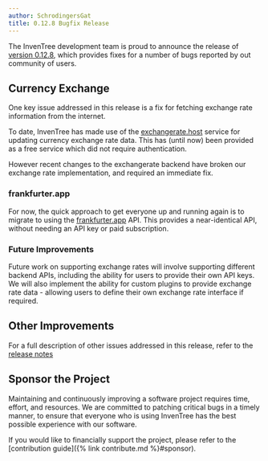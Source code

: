 ```yaml
---
author: SchrodingersGat
title: 0.12.8 Bugfix Release
---
```


The InvenTree development team is proud to announce the release of [version 0.12.8](https://github.com/inventree/InvenTree/releases/tag/0.12.8), which provides fixes for a number of bugs reported by out community of users.

## Currency Exchange

One key issue addressed in this release is a fix for fetching exchange rate information from the internet.

To date, InvenTree has made use of the [exchangerate.host](https://exchangerate.host/) service for updating currency exchange rate data. This has (until now) been provided as a free service which did not require authentication.

However recent changes to the exchangerate backend have broken our exchange rate implementation, and required an immediate fix.

### frankfurter.app

For now, the quick approach to get everyone up and running again is to migrate to using the [frankfurter.app](https://www.frankfurter.app/) API. This provides a near-identical API, without needing an API key or paid subscription.

### Future Improvements

Future work on supporting exchange rates will involve supporting different backend APIs, including the ability for users to provide their own API keys. We will also implement the ability for custom plugins to provide exchange rate data - allowing users to define their own exchange rate interface if required.

## Other Improvements

For a full description of other issues addressed in this release, refer to the [release notes](https://github.com/inventree/InvenTree/releases/tag/0.12.8)

## Sponsor the Project

Maintaining and continuously improving a software project requires time, effort, and resources. We are committed to patching critical bugs in a timely manner, to ensure that everyone who is using InvenTree has the best possible experience with our software.

If you would like to financially support the project, please refer to the [contribution guide]({% link contribute.md %}#sponsor).
